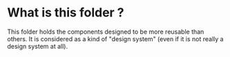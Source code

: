 # What is this folder ?

This folder holds the components designed to be more reusable than others. It is considered as a kind of "design system" (even if it is not really a design system at all).